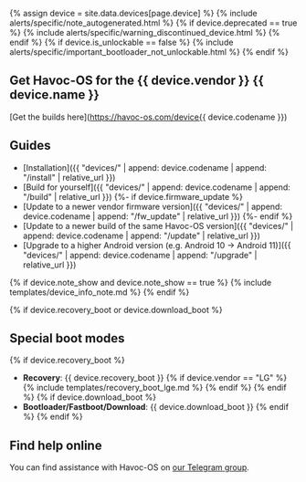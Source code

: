 {% assign device = site.data.devices[page.device] %}
{% include alerts/specific/note_autogenerated.html %}
{% if device.deprecated == true %}
{% include alerts/specific/warning_discontinued_device.html %}
{% endif %}
{% if device.is_unlockable == false %}
{% include alerts/specific/important_bootloader_not_unlockable.html %}
{% endif %}

## Get Havoc-OS for the {{ device.vendor }} {{ device.name }}
[Get the builds here](https://havoc-os.com/device{{ device.codename }})

## Guides

- [Installation]({{ "devices/" | append: device.codename | append: "/install" | relative_url }})
- [Build for yourself]({{ "devices/" | append: device.codename | append: "/build" | relative_url }})
{%- if device.firmware_update %}
- [Update to a newer vendor firmware version]({{ "devices/" | append: device.codename | append: "/fw_update" | relative_url }})
{%- endif %}
- [Update to a newer build of the same Havoc-OS version]({{ "devices/" | append: device.codename | append: "/update" | relative_url }})
- [Upgrade to a higher Android version (e.g. Android 10 -> Android 11)]({{ "devices/" | append: device.codename | append: "/upgrade" | relative_url }})

{% if device.note_show and device.note_show == true %}
{% include templates/device_info_note.md %}
{% endif %}

{% if device.recovery_boot or device.download_boot %}
## Special boot modes

{% if device.recovery_boot %}
* **Recovery**: {{ device.recovery_boot }}
{% if device.vendor == "LG" %}
    {% include templates/recovery_boot_lge.md %}
{% endif %}
{% endif %}
{% if device.download_boot %}
* **Bootloader/Fastboot/Download**: {{ device.download_boot }}
{% endif %}
{% endif %}

## Find help online

You can find assistance with Havoc-OS on [our Telegram group](https://t.me/havocofficial).
